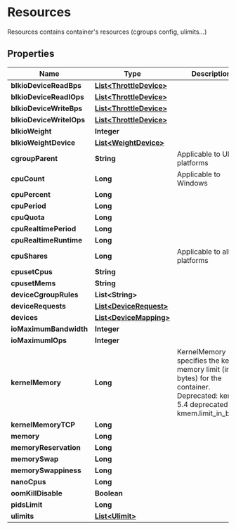 

# Resources

Resources contains container's resources (cgroups config, ulimits...)

## Properties

| Name | Type | Description | Notes |
|------------ | ------------- | ------------- | -------------|
|**blkioDeviceReadBps** | [**List&lt;ThrottleDevice&gt;**](ThrottleDevice.md) |  |  [optional] |
|**blkioDeviceReadIOps** | [**List&lt;ThrottleDevice&gt;**](ThrottleDevice.md) |  |  [optional] |
|**blkioDeviceWriteBps** | [**List&lt;ThrottleDevice&gt;**](ThrottleDevice.md) |  |  [optional] |
|**blkioDeviceWriteIOps** | [**List&lt;ThrottleDevice&gt;**](ThrottleDevice.md) |  |  [optional] |
|**blkioWeight** | **Integer** |  |  [optional] |
|**blkioWeightDevice** | [**List&lt;WeightDevice&gt;**](WeightDevice.md) |  |  [optional] |
|**cgroupParent** | **String** | Applicable to UNIX platforms |  [optional] |
|**cpuCount** | **Long** | Applicable to Windows |  [optional] |
|**cpuPercent** | **Long** |  |  [optional] |
|**cpuPeriod** | **Long** |  |  [optional] |
|**cpuQuota** | **Long** |  |  [optional] |
|**cpuRealtimePeriod** | **Long** |  |  [optional] |
|**cpuRealtimeRuntime** | **Long** |  |  [optional] |
|**cpuShares** | **Long** | Applicable to all platforms |  [optional] |
|**cpusetCpus** | **String** |  |  [optional] |
|**cpusetMems** | **String** |  |  [optional] |
|**deviceCgroupRules** | **List&lt;String&gt;** |  |  [optional] |
|**deviceRequests** | [**List&lt;DeviceRequest&gt;**](DeviceRequest.md) |  |  [optional] |
|**devices** | [**List&lt;DeviceMapping&gt;**](DeviceMapping.md) |  |  [optional] |
|**ioMaximumBandwidth** | **Integer** |  |  [optional] |
|**ioMaximumIOps** | **Integer** |  |  [optional] |
|**kernelMemory** | **Long** | KernelMemory specifies the kernel memory limit (in bytes) for the container. Deprecated: kernel 5.4 deprecated kmem.limit_in_bytes. |  [optional] |
|**kernelMemoryTCP** | **Long** |  |  [optional] |
|**memory** | **Long** |  |  [optional] |
|**memoryReservation** | **Long** |  |  [optional] |
|**memorySwap** | **Long** |  |  [optional] |
|**memorySwappiness** | **Long** |  |  [optional] |
|**nanoCpus** | **Long** |  |  [optional] |
|**oomKillDisable** | **Boolean** |  |  [optional] |
|**pidsLimit** | **Long** |  |  [optional] |
|**ulimits** | [**List&lt;Ulimit&gt;**](Ulimit.md) |  |  [optional] |



